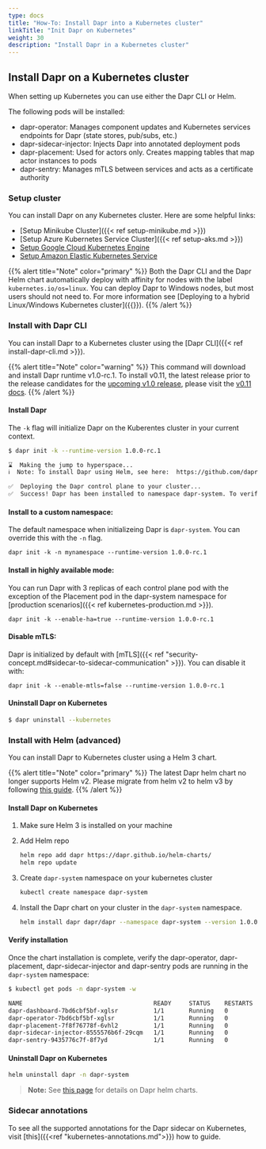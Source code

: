 ```yaml
---
type: docs
title: "How-To: Install Dapr into a Kubernetes cluster"
linkTitle: "Init Dapr on Kubernetes"
weight: 30
description: "Install Dapr in a Kubernetes cluster"
---
```


## Install Dapr on a Kubernetes cluster

When setting up Kubernetes you can use either the Dapr CLI or Helm.

The following pods will be installed:

- dapr-operator: Manages component updates and Kubernetes services endpoints for Dapr (state stores, pub/subs, etc.)
- dapr-sidecar-injector: Injects Dapr into annotated deployment pods
- dapr-placement: Used for actors only. Creates mapping tables that map actor instances to pods
- dapr-sentry: Manages mTLS between services and acts as a certificate authority

### Setup cluster

You can install Dapr on any Kubernetes cluster. Here are some helpful links:

- [Setup Minikube Cluster]({{< ref setup-minikube.md >}})
- [Setup Azure Kubernetes Service Cluster]({{< ref setup-aks.md >}})
- [Setup Google Cloud Kubernetes Engine](https://cloud.google.com/kubernetes-engine/docs/quickstart)
- [Setup Amazon Elastic Kubernetes Service](https://docs.aws.amazon.com/eks/latest/userguide/getting-started.html)

{{% alert title="Note" color="primary" %}}
Both the Dapr CLI and the Dapr Helm chart automatically deploy with affinity for nodes with the label `kubernetes.io/os=linux`. You can deploy Dapr to Windows nodes, but most users should not need to. For more information see [Deploying to a hybrid Linux/Windows Kubernetes cluster]({{<ref kubernetes-hybrid-clusters>}}).
{{% /alert %}}


### Install with Dapr CLI

You can install Dapr to a Kubernetes cluster using the [Dapr CLI]({{< ref install-dapr-cli.md >}}).

{{% alert title="Note" color="warning" %}}
This command will download and install Dapr runtime v1.0-rc.1. To install v0.11, the latest release prior to the release candidates for the [upcoming v1.0 release](https://blog.dapr.io/posts/2020/10/20/the-path-to-v.1.0-production-ready-dapr/), please visit the [v0.11 docs](https://docs.dapr.io).
{{% /alert %}}

#### Install Dapr

The `-k` flag will initialize Dapr on the Kuberentes cluster in your current context.

```bash
$ dapr init -k --runtime-version 1.0.0-rc.1

⌛  Making the jump to hyperspace...
ℹ️  Note: To install Dapr using Helm, see here:  https://github.com/dapr/docs/blob/master/getting-started/environment-setup.md#using-helm-advanced

✅  Deploying the Dapr control plane to your cluster...
✅  Success! Dapr has been installed to namespace dapr-system. To verify, run "dapr status -k" in your terminal. To get started, go here: https://aka.ms/dapr-getting-started
```

#### Install to a custom namespace:

The default namespace when initializeing Dapr is `dapr-system`. You can override this with the `-n` flag.

```
dapr init -k -n mynamespace --runtime-version 1.0.0-rc.1
```

#### Install in highly available mode:

You can run Dapr with 3 replicas of each control plane pod with the exception of the Placement pod in the dapr-system namespace for [production scenarios]({{< ref kubernetes-production.md >}}).

```
dapr init -k --enable-ha=true --runtime-version 1.0.0-rc.1
```

#### Disable mTLS:

Dapr is initialized by default with [mTLS]({{< ref "security-concept.md#sidecar-to-sidecar-communication" >}}). You can disable it with:

```
dapr init -k --enable-mtls=false --runtime-version 1.0.0-rc.1
```

#### Uninstall Dapr on Kubernetes

```bash
$ dapr uninstall --kubernetes
```

### Install with Helm (advanced)

You can install Dapr to Kubernetes cluster using a Helm 3 chart.


{{% alert title="Note" color="primary" %}}
The latest Dapr helm chart no longer supports Helm v2. Please migrate from helm v2 to helm v3 by following [this guide](https://helm.sh/blog/migrate-from-helm-v2-to-helm-v3/).
{{% /alert %}}

#### Install Dapr on Kubernetes

1. Make sure Helm 3 is installed on your machine
2. Add Helm repo

    ```bash
    helm repo add dapr https://dapr.github.io/helm-charts/
    helm repo update
    ```

3. Create `dapr-system` namespace on your kubernetes cluster

    ```bash
    kubectl create namespace dapr-system
    ```

4. Install the Dapr chart on your cluster in the `dapr-system` namespace.

    ```bash
    helm install dapr dapr/dapr --namespace dapr-system --version 1.0.0-rc.1
    ```

#### Verify installation

Once the chart installation is complete, verify the dapr-operator, dapr-placement, dapr-sidecar-injector and dapr-sentry pods are running in the `dapr-system` namespace:

```bash
$ kubectl get pods -n dapr-system -w

NAME                                     READY     STATUS    RESTARTS   AGE
dapr-dashboard-7bd6cbf5bf-xglsr          1/1       Running   0          40s
dapr-operator-7bd6cbf5bf-xglsr           1/1       Running   0          40s
dapr-placement-7f8f76778f-6vhl2          1/1       Running   0          40s
dapr-sidecar-injector-8555576b6f-29cqm   1/1       Running   0          40s
dapr-sentry-9435776c7f-8f7yd             1/1       Running   0          40s
```

#### Uninstall Dapr on Kubernetes

```bash
helm uninstall dapr -n dapr-system
```

> **Note:** See [this page](https://github.com/dapr/dapr/blob/master/charts/dapr/README.md) for details on Dapr helm charts.

### Sidecar annotations

To see all the supported annotations for the Dapr sidecar on Kubernetes, visit [this]({{<ref "kubernetes-annotations.md">}}) how to guide.